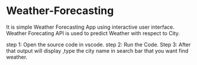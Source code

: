 # Weather-Forecasting

It is simple Weather Forecasting App using interactive user interface.
Weather Forecating API is used to predict Weather with respect to City.

step 1: Open the source code in vscode.
step 2: Run the Code.
Step 3: After that output will display ,type the city name in search bar that you want find weather.
